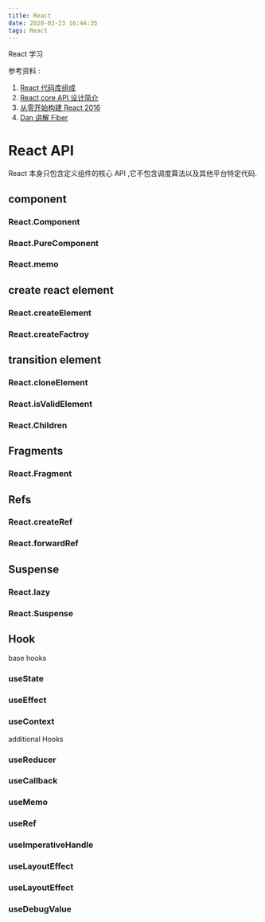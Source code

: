 ```yaml
---
title: React
date: 2020-03-23 16:44:35
tags: React
---
```


React 学习

<!-- more -->

参考资料 :

1. [React 代码库组成](https://reactjs.org/docs/codebase-overview.html)
2. [React core API 设计简介](https://reactjs.org/docs/implementation-notes.html)
3. [从零开始构建 React 2016](https://www.youtube.com/watch?v=_MAD4Oly9yg)
4. [Dan 讲解 Fiber](https://www.youtube.com/watch?v=aS41Y_eyNrU&feature=youtu.be)

# React API

React 本身只包含定义组件的核心 API ,它不包含调度算法以及其他平台特定代码.


## component


### React.Component



### React.PureComponent 




### React.memo




## create react element

### React.createElement



### React.createFactroy




## transition element


### React.cloneElement


### React.isValidElement


### React.Children



## Fragments

### React.Fragment


## Refs

### React.createRef


### React.forwardRef



## Suspense

### React.lazy


### React.Suspense




## Hook

base hooks


### useState



### useEffect


### useContext



additional Hooks

### useReducer



### useCallback



### useMemo


### useRef


### useImperativeHandle


### useLayoutEffect


### useLayoutEffect


### useDebugValue


